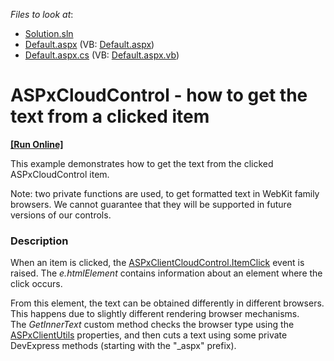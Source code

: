 <!-- default file list -->
*Files to look at*:

* [Solution.sln](./CS/Solution.sln)
* [Default.aspx](./CS/WebSite/Default.aspx) (VB: [Default.aspx](./VB/WebSite/Default.aspx))
* [Default.aspx.cs](./CS/WebSite/Default.aspx.cs) (VB: [Default.aspx.vb](./VB/WebSite/Default.aspx.vb))
<!-- default file list end -->
# ASPxCloudControl - how to get the text from a clicked item
<!-- run online -->
**[[Run Online]](https://codecentral.devexpress.com/e2164/)**
<!-- run online end -->


<p>This example demonstrates how to get the text from the clicked ASPxCloudControl item.</p><p>Note: two private functions are used, to get formatted text in WebKit family browsers. We cannot guarantee that they will be supported in future versions of our controls.</p>


<h3>Description</h3>

<p>When an item is clicked, the <a href="http://documentation.devexpress.com/#AspNet/DevExpressWebASPxCloudControlScriptsASPxClientCloudControl_ItemClicktopic">ASPxClientCloudControl.ItemClick</a> event is raised. The <em>e.htmlElement</em> contains information about an element where the click occurs.</p>
<p>From this element, the text can be obtained differently in different browsers. This happens due to slightly different rendering browser mechanisms.<br> The <em>GetInnerText</em> custom method checks the browser type using the <a href="http://documentation.devexpress.com/#AspNet/DevExpressWebASPxClassesScriptsASPxClientUtilsMembersTopicAll">ASPxClientUtils</a> properties, and then cuts a text using some private DevExpress methods (starting with the "_aspx" prefix).</p>

<br/>


